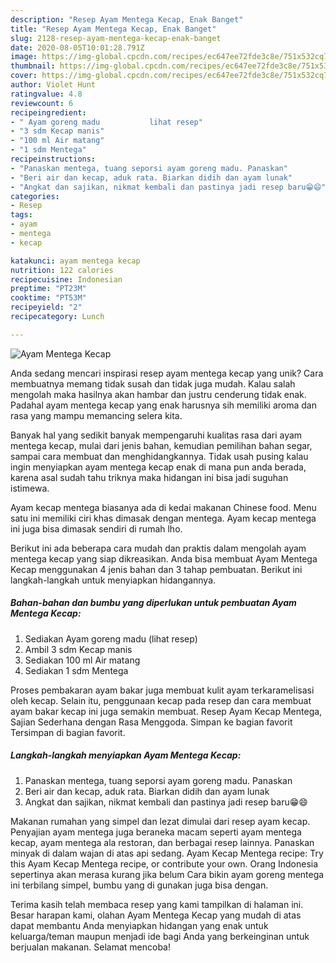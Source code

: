 ```yaml
---
description: "Resep Ayam Mentega Kecap, Enak Banget"
title: "Resep Ayam Mentega Kecap, Enak Banget"
slug: 2128-resep-ayam-mentega-kecap-enak-banget
date: 2020-08-05T10:01:28.791Z
image: https://img-global.cpcdn.com/recipes/ec647ee72fde3c8e/751x532cq70/ayam-mentega-kecap-foto-resep-utama.jpg
thumbnail: https://img-global.cpcdn.com/recipes/ec647ee72fde3c8e/751x532cq70/ayam-mentega-kecap-foto-resep-utama.jpg
cover: https://img-global.cpcdn.com/recipes/ec647ee72fde3c8e/751x532cq70/ayam-mentega-kecap-foto-resep-utama.jpg
author: Violet Hunt
ratingvalue: 4.8
reviewcount: 6
recipeingredient:
- " Ayam goreng madu           lihat resep"
- "3 sdm Kecap manis"
- "100 ml Air matang"
- "1 sdm Mentega"
recipeinstructions:
- "Panaskan mentega, tuang seporsi ayam goreng madu. Panaskan"
- "Beri air dan kecap, aduk rata. Biarkan didih dan ayam lunak"
- "Angkat dan sajikan, nikmat kembali dan pastinya jadi resep baru😁😄"
categories:
- Resep
tags:
- ayam
- mentega
- kecap

katakunci: ayam mentega kecap 
nutrition: 122 calories
recipecuisine: Indonesian
preptime: "PT23M"
cooktime: "PT53M"
recipeyield: "2"
recipecategory: Lunch

---
```



![Ayam Mentega Kecap](https://img-global.cpcdn.com/recipes/ec647ee72fde3c8e/751x532cq70/ayam-mentega-kecap-foto-resep-utama.jpg)

Anda sedang mencari inspirasi resep ayam mentega kecap yang unik? Cara membuatnya memang tidak susah dan tidak juga mudah. Kalau salah mengolah maka hasilnya akan hambar dan justru cenderung tidak enak. Padahal ayam mentega kecap yang enak harusnya sih memiliki aroma dan rasa yang mampu memancing selera kita.

Banyak hal yang sedikit banyak mempengaruhi kualitas rasa dari ayam mentega kecap, mulai dari jenis bahan, kemudian pemilihan bahan segar, sampai cara membuat dan menghidangkannya. Tidak usah pusing kalau ingin menyiapkan ayam mentega kecap enak di mana pun anda berada, karena asal sudah tahu triknya maka hidangan ini bisa jadi suguhan istimewa.

Ayam kecap mentega biasanya ada di kedai makanan Chinese food. Menu satu ini memiliki ciri khas dimasak dengan mentega. Ayam kecap mentega ini juga bisa dimasak sendiri di rumah lho.


Berikut ini ada beberapa cara mudah dan praktis dalam mengolah ayam mentega kecap yang siap dikreasikan. Anda bisa membuat Ayam Mentega Kecap menggunakan 4 jenis bahan dan 3 tahap pembuatan. Berikut ini langkah-langkah untuk menyiapkan hidangannya.

<!--inarticleads1-->

##### Bahan-bahan dan bumbu yang diperlukan untuk pembuatan Ayam Mentega Kecap:

1. Sediakan  Ayam goreng madu           (lihat resep)
1. Ambil 3 sdm Kecap manis
1. Sediakan 100 ml Air matang
1. Sediakan 1 sdm Mentega


Proses pembakaran ayam bakar juga membuat kulit ayam terkaramelisasi oleh kecap. Selain itu, penggunaan kecap pada resep dan cara membuat ayam bakar kecap ini juga semakin membuat. Resep Ayam Kecap Mentega, Sajian Sederhana dengan Rasa Menggoda. Simpan ke bagian favorit Tersimpan di bagian favorit. 

<!--inarticleads2-->

##### Langkah-langkah menyiapkan Ayam Mentega Kecap:

1. Panaskan mentega, tuang seporsi ayam goreng madu. Panaskan
1. Beri air dan kecap, aduk rata. Biarkan didih dan ayam lunak
1. Angkat dan sajikan, nikmat kembali dan pastinya jadi resep baru😁😄


Makanan rumahan yang simpel dan lezat dimulai dari resep ayam kecap. Penyajian ayam mentega juga beraneka macam seperti ayam mentega kecap, ayam mentega ala restoran, dan berbagai resep lainnya. Panaskan minyak di dalam wajan di atas api sedang. Ayam Kecap Mentega recipe: Try this Ayam Kecap Mentega recipe, or contribute your own. Orang Indonesia sepertinya akan merasa kurang jika belum Cara bikin ayam goreng mentega ini terbilang simpel, bumbu yang di gunakan juga bisa dengan. 

Terima kasih telah membaca resep yang kami tampilkan di halaman ini. Besar harapan kami, olahan Ayam Mentega Kecap yang mudah di atas dapat membantu Anda menyiapkan hidangan yang enak untuk keluarga/teman maupun menjadi ide bagi Anda yang berkeinginan untuk berjualan makanan. Selamat mencoba!
